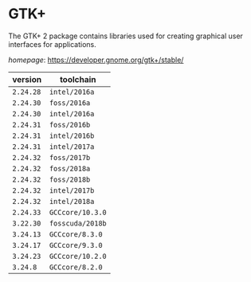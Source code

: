# GTK+

The GTK+ 2 package contains libraries used for creating graphical user interfaces for applications.

*homepage*: <https://developer.gnome.org/gtk+/stable/>

version | toolchain
--------|----------
``2.24.28`` | ``intel/2016a``
``2.24.30`` | ``foss/2016a``
``2.24.30`` | ``intel/2016a``
``2.24.31`` | ``foss/2016b``
``2.24.31`` | ``intel/2016b``
``2.24.31`` | ``intel/2017a``
``2.24.32`` | ``foss/2017b``
``2.24.32`` | ``foss/2018a``
``2.24.32`` | ``foss/2018b``
``2.24.32`` | ``intel/2017b``
``2.24.32`` | ``intel/2018a``
``2.24.33`` | ``GCCcore/10.3.0``
``3.22.30`` | ``fosscuda/2018b``
``3.24.13`` | ``GCCcore/8.3.0``
``3.24.17`` | ``GCCcore/9.3.0``
``3.24.23`` | ``GCCcore/10.2.0``
``3.24.8`` | ``GCCcore/8.2.0``
